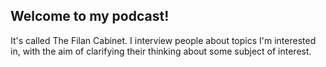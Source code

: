 ## Welcome to my podcast!

It's called The Filan Cabinet. I interview people about topics I'm interested in, with the aim of clarifying their thinking about some subject of interest.
